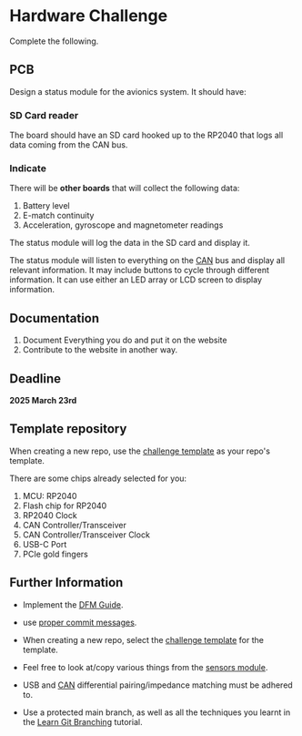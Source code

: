 # Hardware Challenge

Complete the following.

## PCB

Design a status module for the avionics system. It should have:

### SD Card reader
The board should have an SD card hooked up to the RP2040 that logs all data coming from the CAN bus.

### Indicate
There will be **other boards** that will collect the following data:

1. Battery level
2. E-match continuity
3. Acceleration, gyroscope and magnetometer readings

The status module will log the data in the SD card and display it.

The status module will listen to everything on the [CAN](https://www.youtube.com/watch?v=YBrU_eZM110) bus and display all relevant information. It may include buttons to cycle through different information. It can use either an LED array or LCD screen to display information.


## Documentation
1. Document Everything you do and put it on the website
2. Contribute to the website in another way.

## Deadline
**2025 March 23rd**

## Template repository

When creating a new repo, use the [challenge template](https://github.com/sonicavionics/4in-challengetemplate) as your repo's template.

There are some chips already selected for you:

1. MCU: RP2040
2. Flash chip for RP2040
3. RP2040 Clock
4. CAN Controller/Transceiver
5. CAN Controller/Transceiver Clock
6. USB-C Port
7. PCIe gold fingers

## Further Information

- Implement the [DFM Guide](../avionics/resources/dfmguide.md).
- use [proper commit messages](https://github.com/zeulewan/git-commit-message).

- When creating a new repo, select the [challenge template](https://github.com/sonicavionics/4in-challengetemplate) for the template.
- Feel free to look at/copy various things from the [sensors module](https://github.com/sonicavionics/4in-sensors/tree/main).
- USB and [CAN](https://www.youtube.com/watch?v=YBrU_eZM110) differential pairing/impedance matching must be adhered to.
- Use a protected main branch, as well as all the techniques you learnt in the [Learn Git Branching](https://learngitbranching.js.org/) tutorial.
